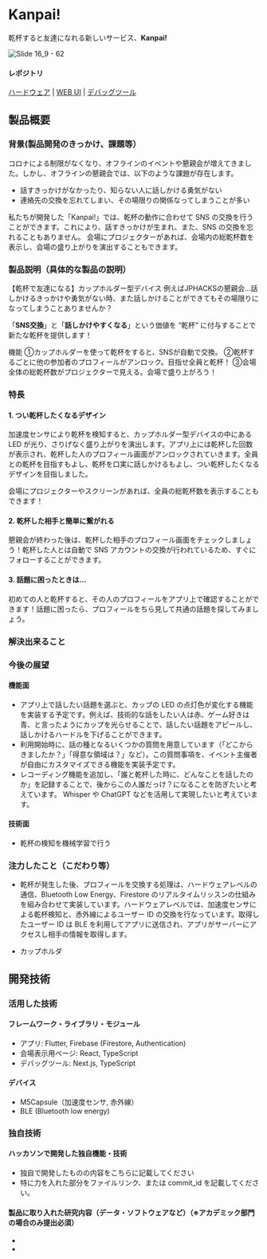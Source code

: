# Kanpai!

乾杯すると友達になれる新しいサービス、**Kanpai!**

![Slide 16_9 - 62](https://github.com/jphacks/OL_2311/assets/115207246/fb04edf3-be7f-4d16-a021-38361eae6f49)


#### レポジトリ

[ハードウェア](https://github.com/jphacks/OL_2311_1) | [WEB UI](https://github.com/jphacks/OL_2311_2) | [デバッグツール](https://github.com/jphacks/OL_2311_3)

## 製品概要

### 背景(製品開発のきっかけ、課題等）

コロナによる制限がなくなり、オフラインのイベントや懇親会が増えてきました。しかし、オフラインの懇親会では、以下のような課題が存在します。

- 話すきっかけがなかったり、知らない人に話しかける勇気がない
- 連絡先の交換を忘れてしまい、その場限りの関係なってしまうことが多い

私たちが開発した「Kanpai!」では、乾杯の動作に合わせて SNS の交換を行うことができます。これにより、話すきっかけが生まれ、また、SNS の交換を忘れることもありません。
会場にプロジェクターがあれば、会場内の総乾杯数を表示し、会場の盛り上がりを演出することもできます。

### 製品説明（具体的な製品の説明）

【乾杯で友達になる】カップホルダー型デバイス
例えばJPHACKSの懇親会…話しかけるきっかけや勇気がない時、また話しかけることができてもその場限りになってしまうことありませんか？

「**SNS交換**」と「**話しかけやすくなる**」という価値を “乾杯” に付与することで新たな乾杯を提供します！

機能
①カップホルダーを使って乾杯をすると、SNSが自動で交換。
②乾杯するごとに他の参加者のプロフィールがアンロック。目指せ全員と乾杯！
③会場全体の総乾杯数がプロジェクターで見える。会場で盛り上がろう！

### 特長

#### 1. つい乾杯したくなるデザイン

加速度センサにより乾杯を検知すると、カップホルダー型デバイスの中にある LED が光り、さりげなく盛り上がりを演出します。アプリ上には乾杯した回数が表示され、乾杯した人のプロフィール画面がアンロックされていきます。全員との乾杯を目指すもよし、乾杯を口実に話しかけるもよし、つい乾杯したくなるデザインを目指しました。

会場にプロジェクターやスクリーンがあれば、全員の総乾杯数を表示することもできます！

#### 2. 乾杯した相手と簡単に繋がれる

懇親会が終わった後は、乾杯した相手のプロフィール画面をチェックしましょう！乾杯した人とは自動で SNS アカウントの交換が行われているため、すぐにフォローすることができます。

#### 3. 話題に困ったときは...

初めての人と乾杯すると、その人のプロフィールをアプリ上で確認することができます！話題に困ったら、プロフィールをちら見して共通の話題を探してみましょう。

### 解決出来ること

### 今後の展望

#### 機能面

- アプリ上で話したい話題を選ぶと、カップの LED の点灯色が変化する機能を実装する予定です。例えば、技術的な話をしたい人は赤、ゲーム好きは青、と言ったようにカップを光らせることで、話したい話題をアピールし、話しかけるハードルを下げることができます。
- 利用開始時に、話の種となるいくつかの質問を用意しています（「どこからきましたか？」「得意な領域は？」など）。この質問事項を、イベント主催者が自由にカスタマイズできる機能を実装予定です。
- レコーディング機能を追加し、「誰と乾杯した時に、どんなことを話したのか」を記録することで、後からこの人誰だっけ？になることを防ぎたいと考えています。 Whisper や ChatGPT などを活用して実現したいと考えています。

#### 技術面

- 乾杯の検知を機械学習で行う

### 注力したこと（こだわり等）

- 乾杯が発生した後、プロフィールを交換する処理は、ハードウェアレベルの通信、Bluetooth Low Energy、Firestore のリアルタイムリッスンの仕組みを組み合わせて実装しています。ハードウェアレベルでは、加速度センサによる乾杯検知と、赤外線によるユーザー ID の交換を行なっています。取得したユーザー ID は BLE を利用してアプリに送信され、アプリがサーバーにアクセスし相手の情報を取得します。

- カップホルダ

## 開発技術

### 活用した技術

#### フレームワーク・ライブラリ・モジュール

- アプリ: Flutter, Firebase (Firestore, Authentication)
- 会場表示用ページ: React, TypeScript
- デバッグツール: Next.js, TypeScript

#### デバイス

- M5Capsule（加速度センサ, 赤外線）
- BLE (Bluetooth low energy)

### 独自技術

#### ハッカソンで開発した独自機能・技術

- 独自で開発したものの内容をこちらに記載してください
- 特に力を入れた部分をファイルリンク、または commit_id を記載してください。

#### 製品に取り入れた研究内容（データ・ソフトウェアなど）（※アカデミック部門の場合のみ提出必須）

-
-
